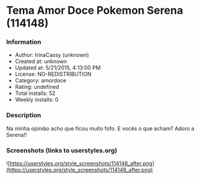 # Tema Amor Doce Pokemon Serena (114148)

### Information
- Author: IrinaCassy (unknown)
- Created at: unknown
- Updated at: 5/21/2015, 4:13:00 PM
- License: NO-REDISTRIBUTION
- Category: amordoce
- Rating: undefined
- Total installs: 52
- Weekly installs: 0


### Description
Na minha opinião acho que ficou muito fofo.
E vocês o que acham?
Adoro a Serena!!


### Screenshots (links to userstyles.org)
![https://userstyles.org/style_screenshots/114148_after.png](https://userstyles.org/style_screenshots/114148_after.png)


